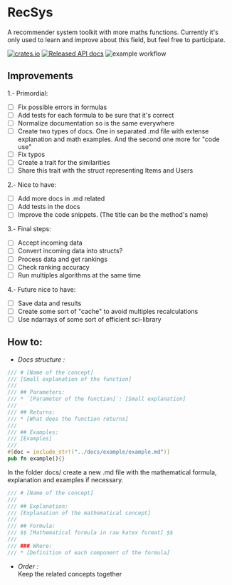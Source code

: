 # RecSys
A recommender system toolkit with more maths functions. Currently it's only used to learn and improve about this field, but feel free to participate.

[![crates.io](https://img.shields.io/crates/v/rec_rsys.svg)](https://crates.io/crates/rec_rsys)
[![Released API docs](https://docs.rs/rec_rsys/badge.svg)](https://docs.rs/rec_rsys)
![example workflow](https://github.com/lucas-montes/rec_rsys/actions/workflows/ci.yml/badge.svg)

## Improvements
1.- Primordial:
- [ ] Fix possible errors in formulas
- [ ] Add tests for each formula to be sure that it's correct
- [ ] Normalize documentation so is the same everywhere
- [ ] Create two types of docs. One in separated .md file with extense explanation and math examples. And the second one more for "code use"
- [ ] Fix typos
- [ ] Create a trait for the similarities
- [ ] Share this trait with the struct representing Items and Users

2.- Nice to have:
- [ ] Add more docs in .md related
- [ ] Add tests in the docs
- [ ] Improve the code snippets. (The title can be the method's name)

3.- Final steps:
- [ ] Accept incoming data
- [ ] Convert incoming data into structs?
- [ ] Process data and get rankings
- [ ] Check ranking accuracy
- [ ] Run multiples algorithms at the same time

4.- Future nice to have:
- [ ] Save data and results
- [ ] Create some sort of "cache" to avoid multiples recalculations
- [ ] Use ndarrays of some sort of efficient sci-library

## How to:
- *Docs structure :*
```rust
/// # [Name of the concept]
/// [Small explanation of the function]
///
/// ## Parameters:
/// * `[Parameter of the function]`: [Small explanation]
///
/// ## Returns:
/// * [What does the function returns]
/// 
/// ## Examples:
/// [Examples]
/// 
#[doc = include_str!("../docs/example/example.md")]
pub fn example(){}
```
In the folder docs/ create a new .md file with the mathematical formula, explanation and examples if necessary.
```rust
/// # [Name of the concept]
/// 
/// ## Explanation:
/// [Explanation of the mathematical concept]
/// 
/// ## Formula:
/// $$ [Mathematical formula in raw katex format] $$
///
/// ### Where:
/// * [Definition of each component of the formula]
```
- *Order :*
<br>Keep the related concepts together
